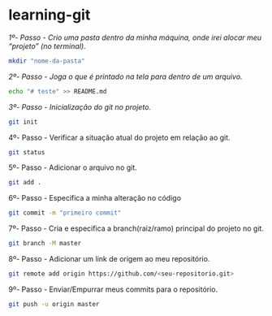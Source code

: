 # learning-git

_1º- Passo - Crio uma pasta dentro da minha máquina, onde irei alocar meu “projeto” (no terminal)._

```bash
mkdir "nome-da-pasta"
```

_2º- Passo - Joga o que é printado na tela para dentro de um arquivo._

```bash
echo "# teste" >> README.md
```

_3º- Passo - Inicialização do git no projeto._

```bash
git init
```

4º- Passo - Verificar a situação atual do projeto em relação ao git.

```bash
git status
```

5º- Passo - Adicionar o arquivo no git.

```bash
git add .
```

6º- Passo - Especifica a minha alteração no código

```bash
git commit -m "primeiro commit"
```

7º- Passo - Cria e especifica a branch(raiz/ramo) principal do projeto no git.

```bash
git branch -M master
```

8º- Passo - Adicionar um link de origem ao meu repositório.

```bash
git remote add origin https://github.com/<seu-repositorio.git>
```

9º- Passo - Enviar/Empurrar meus commits para o repositório.

```bash
git push -u origin master
```
